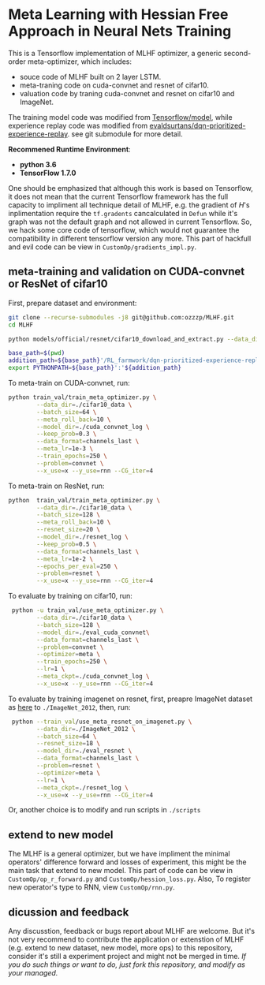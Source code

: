 # Meta Learning with Hessian Free Approach in Neural Nets Training
This is a Tensorflow implementation of MLHF optimizer, a generic second-order  meta-optimizer, which includes:

* souce code of MLHF built on 2 layer LSTM.
* meta-traning code on cuda-convnet and resnet of cifar10.
* valuation code by traning cuda-convnet and resnet on cifar10 and ImageNet.

The training model code was modified from [Tensorflow/model](https://github.com/tensorflow/models), while experience replay code was modified from [evaldsurtans/dqn-prioritized-experience-replay](https://github.com/evaldsurtans/dqn-prioritized-experience-replay). see git submodule for more detail.

__Recommened Runtime Environment__:
* __python 3.6__
* __TensorFlow 1.7.0__

One should be emphasized that although this work is based on Tensorflow, it does not mean that the current Tensorflow framework has the full capacity to impliment all technique detail of MLHF, e.g. the gradient of $H$'s inplimentation require the `tf.gradents` cancalculated in `Defun` while it's graph was not the default graph and not allowed in current Tensorflow. So, we hack some core code of tensorflow, which would not guarantee the compatibility in different tensorflow version any more. This part of hackfull and evil code can be view in `CustomOp/gradients_impl.py`. 

## meta-training and validation on CUDA-convnet or ResNet of cifar10
First, prepare dataset and environment:
```bash
git clone --recurse-submodules -j8 git@github.com:ozzzp/MLHF.git
cd MLHF

python models/official/resnet/cifar10_download_and_extract.py --data_dir=./cifar10_data

base_path=$(pwd)
addition_path=${base_path}'/RL_farmwork/dqn-prioritized-experience-replay'
export PYTHONPATH=${base_path}':'${addition_path}

```
To meta-train on CUDA-convnet, run:
```bash
python train_val/train_meta_optimizer.py \
        --data_dir=./cifar10_data \
        --batch_size=64 \
        --meta_roll_back=10 \
        --model_dir=./cuda_convnet_log \
        --keep_prob=0.3 \
        --data_format=channels_last \
        --meta_lr=1e-3 \
        --train_epochs=250 \
        --problem=convnet \
        --x_use=x --y_use=rnn --CG_iter=4
```
To meta-train on ResNet, run:
```bash
python  train_val/train_meta_optimizer.py \
        --data_dir=./cifar10_data \
        --batch_size=128 \
        --meta_roll_back=10 \
        --resnet_size=20 \
        --model_dir=./resnet_log \
        --keep_prob=0.5 \
        --data_format=channels_last \
        --meta_lr=1e-2 \
        --epochs_per_eval=250 \
        --problem=resnet \
        --x_use=x --y_use=rnn --CG_iter=4
```
To evaluate by training on cifar10, run:
```bash
 python -u train_val/use_meta_optimizer.py \
        --data_dir=./cifar10_data \
        --batch_size=128 \
        --model_dir=./eval_cuda_convnet\
        --data_format=channels_last \
        --problem=convnet \
        --optimizer=meta \
        --train_epochs=250 \
        --lr=1 \
        --meta_ckpt=./cuda_convnet_log \
        --x_use=x --y_use=rnn --CG_iter=4
```
To evaluate by training imagenet on resnet, first, preapre ImageNet dataset as [here](https://github.com/tensorflow/models/tree/master/research/inception) to `./ImageNet_2012`, then, run:
```bash
 python --train_val/use_meta_resnet_on_imagenet.py \
        --data_dir=./ImageNet_2012 \
        --batch_size=64 \
        --resnet_size=18 \
        --model_dir=./eval_resnet \
        --data_format=channels_last \
        --problem=resnet \
        --optimizer=meta \
        --lr=1 \
        --meta_ckpt=./resnet_log \
        --x_use=x --y_use=rnn --CG_iter=4
```
Or, another choice is to modify and run scripts in `./scripts`

## extend to new model

The MLHF is a general optimizer, but we have impliment the minimal operators' difference forward and losses of experiment, this might be the main task that extend to new model. This part of code can be view in `CustomOp/op_r_forward.py` and `CustomOp/hession_loss.py`. Also, To register new operator's type to RNN, view `CustomOp/rnn.py`.

## dicussion and feedback

Any discusstion, feedback or bugs report about MLHF are welcome. But it's not very recommend to contribute the application or extenstion of MLHF (e.g. extend to new dataset, new model, more ops) to this repository, consider it's still a experiment project and might not be merged in time. _If you do such things or want to do, just fork this repository, and modify as your managed._   

